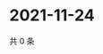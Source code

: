 # 2021-11-24

共 0 条

<!-- BEGIN WEIBO -->
<!-- 最后更新时间 Wed Nov 24 2021 00:17:23 GMT+0800 (China Standard Time) -->

<!-- END WEIBO -->
